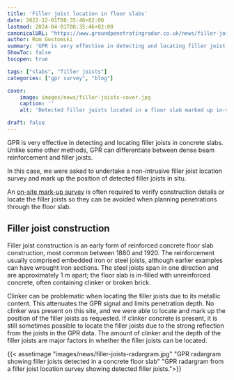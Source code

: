 ```yaml
---
title: 'Filler joist location in floor slabs'
date: 2022-12-01T08:35:46+02:00
lastmod: 2024-04-01T08:35:46+02:00
canonicalURL: "https://www.groundpenetratingradar.co.uk/news/filler-joist-location-in-floor-slabs/"
author: Rom Gostomski
summary: 'GPR is very effective in detecting and locating filler joist locations in slabs and can even differentiate between dense reinforcement and filler joists.'
ShowToc: false
tocopen: true

tags: ["slabs", "filler joists"]
categories: ["gpr survey", "blog"]

cover:
    image: images/news/filler-joists-cover.jpg
    caption: ''
    alt: 'Detected filler joists located in a floor slab marked up in-situ '

draft: false
---
```

GPR is very effective in detecting and locating filler joists in concrete slabs. Unlike some other methods, GPR can differentiate between dense beam reinforcement and filler joists.

In this case, we were asked to undertake a non-intrusive filler joist location survey and mark up the position of detected filler joists in situ.

An [on-site mark-up survey](/surveys/rebar-location/) is often required to verify construction details or locate the filler joists so they can be avoided when planning penetrations through the floor slab.

## Filler joist construction

Filler joist construction is an early form of reinforced concrete floor slab construction, most common between 1880 and 1920. The reinforcement usually comprised embedded iron or steel joists, although earlier examples can have wrought iron sections. The steel joists span in one direction and are approximately 1 m apart; the floor slab is in-filled with unreinforced concrete, often containing clinker or broken brick.

Clinker can be problematic when locating the filler joists due to its metallic content. This attenuates the GPR signal and limits penetration depth. No clinker was present on this site, and we were able to locate and mark up the position of the filler joists as requested. If clinker concrete is present, it is still sometimes possible to locate the filler joists due to the strong reflection from the joists in the GPR data. The amount of clinker and the depth of the filler joists are major factors in whether the filler joists can be located.

{{< assetimage "images/news/filler-joists-radargram.jpg"
"GPR radargram showing filler joists detected in a concrete floor slab" 
"GPR radargram from a filler joist location survey showing detected filler joists.">}}
